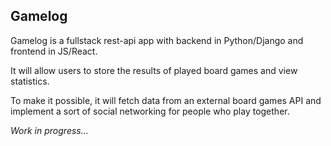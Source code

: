 

## Gamelog

Gamelog is a fullstack rest-api app with backend in Python/Django and frontend in JS/React. 

It will allow users to store the results of played board games and view statistics.

To make it possible, it will fetch data from an external board games API and implement a sort of social networking for people who play together.

_Work in progress..._
